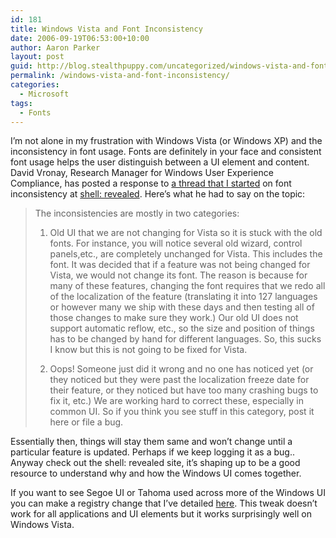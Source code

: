 ```yaml
---
id: 181
title: Windows Vista and Font Inconsistency
date: 2006-09-19T06:53:00+10:00
author: Aaron Parker
layout: post
guid: http://blog.stealthpuppy.com/uncategorized/windows-vista-and-font-inconsistency
permalink: /windows-vista-and-font-inconsistency/
categories:
  - Microsoft
tags:
  - Fonts
---
```

I&#8217;m not alone in my frustration with Windows Vista (or Windows XP) and the inconsistency in font usage. Fonts are definitely in your face and consistent font usage helps the user distinguish between a UI element and content. David Vronay, Research Manager for Windows User Experience Compliance, has posted a response to [a thread that I started](http://shellrevealed.com/forums/thread/493.aspx) on font inconsistency at [shell: revealed](http://shellrevealed.com/). Here&#8217;s what he had to say on the topic:

> The inconsistencies are mostly in two categories:
> 
> 1) Old UI that we are not changing for Vista so it is stuck with the old fonts. For instance, you will notice several old wizard, control panels,etc., are completely unchanged for Vista. This includes the font. It was decided that if a feature was not being changed for Vista, we would not change its font. The reason is because for many of these features, changing the font requires that we redo all of the localization of the feature (translating it into 127 languages or however many we ship with these days and then testing all of those changes to make sure they work.) Our old UI does not support automatic reflow, etc., so the size and position of things has to be changed by hand for different languages. So, this sucks I know but this is not going to be fixed for Vista.
> 
> 2) Oops! Someone just did it wrong and no one has noticed yet (or they noticed but they were past the localization freeze date for their feature, or they noticed but have too many crashing bugs to fix it, etc.) We are working hard to correct these, especially in common UI. So if you think you see stuff in this category, post it here or file a bug.

Essentially then, things will stay them same and won&#8217;t change until a particular feature is updated. Perhaps if we keep logging it as a bug.. Anyway check out the shell: revealed site, it&#8217;s shaping up to be a good resource to understand why and how the Windows UI comes together.

If you want to see Segoe UI or Tahoma used across more of the Windows UI you can make a registry change that I&#8217;ve detailed [here](http://www.trustedaccess.info/blogs/travelling/archive/2006/08/25/UI-consistency-and-Microsoft-Sans-Serif.aspx). This tweak doesn&#8217;t work for all applications and UI elements but it works surprisingly well on Windows Vista.